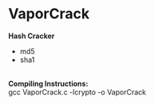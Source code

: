 # VaporCrack
<strong>Hash Cracker</strong>
<ul>
<li>md5</li>
<li>sha1</li>
</ul>
<br>
<strong>Compiling Instructions:</strong>
<br>
gcc VaporCrack.c -lcrypto -o VaporCrack
